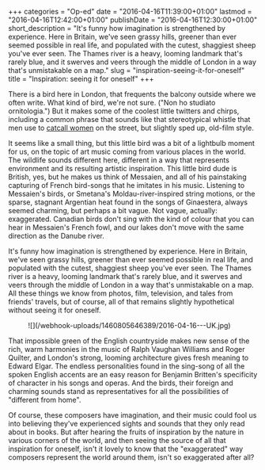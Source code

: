 +++
categories = "Op-ed"
date = "2016-04-16T11:39:00+01:00"
lastmod = "2016-04-16T12:42:00+01:00"
publishDate = "2016-04-16T12:30:00+01:00"
short_description = "It's funny how imagination is strengthened by experience. Here in Britain, we've seen grassy hills, greener than ever seemed possible in real life, and populated with the cutest, shaggiest sheep you've ever seen. The Thames river is a heavy, looming landmark that's rarely blue, and it swerves and veers through the middle of London in a way that's unmistakable on a map."
slug = "inspiration-seeing-it-for-oneself"
title = "Inspiration: seeing it for oneself"
+++

There is a bird here in London, that frequents the balcony outside where we often write. What kind of bird, we're not sure. ("Non ho studiato ornitologia.") But it makes some of the coolest little twitters and chirps, including a common phrase that sounds like that stereotypical whistle that men use to [catcall women](https://www.youtube.com/watch?v=Ydx7BsjOAoY) on the street, but slightly sped up, old-film style.

It seems like a small thing, but this little bird was a bit of a lightbulb moment for us, on the topic of art music coming from various places in the world. The wildlife sounds different here, different in a way that represents environment and its resulting artistic inspiration. This little bird dude is British, yes, but he makes us think of Messaien, and all of his painstaking capturing of French bird-songs that he imitates in his music. Listening to Messaien's birds, or Smetana's Moldau-river-inspired string motions, or the sparse, stagnant Argentian heat found in the songs of Ginaestera, always seemed charming, but perhaps a bit vague. Not vague, actually: exaggerated. Canadian birds don't sing with the kind of colour that you can hear in Messaien's French fowl, and our lakes don't move with the same direction as the Danube river.

It's funny how imagination is strengthened by experience. Here in Britain, we've seen grassy hills, greener than ever seemed possible in real life, and populated with the cutest, shaggiest sheep you've ever seen. The Thames river is a heavy, looming landmark that's rarely blue, and it swerves and veers through the middle of London in a way that's unmistakable on a map. All these things we know from photos, film, television, and tales from friends' travels, but of course, all of that remains slightly hypothetical without seeing it for oneself.

<figure data-type="image">
![](/webhook-uploads/1460805646389/2016-04-16---UK.jpg)
</figure>

That impossible green of the English countryside makes new sense of the rich, warm harmonies in the music of Ralph Vaughan Williams and Roger Quilter, and London's strong, looming architecture gives fresh meaning to Edward Elgar. The endless personalities found in the sing-song of all the spoken English accents are an easy reason for Benjamin Britten's specificity of character in his songs and operas. And the birds, their foreign and charming sounds stand as representatives for all the possibilities of "different from home". 

Of course, these composers have imagination, and their music could fool us into believing they've experienced sights and sounds that they only read about in books. But after hearing the fruits of inspiration by the nature in various corners of the world, and then seeing the source of all that inspiration for oneself, isn't it lovely to know that the "exaggerated" way composers represent the world around them, isn't so exaggerated after all?

